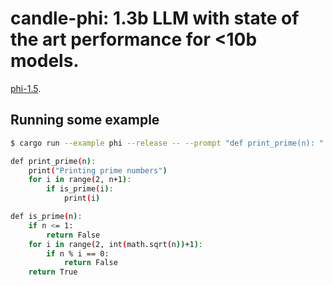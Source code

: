 # candle-phi: 1.3b LLM with state of the art performance for <10b models.

[phi-1.5](https://huggingface.co/microsoft/phi-1_5).

## Running some example

```bash
$ cargo run --example phi --release -- --prompt "def print_prime(n): "

def print_prime(n): 
    print("Printing prime numbers")
    for i in range(2, n+1):
        if is_prime(i):
            print(i)

def is_prime(n):
    if n <= 1:
        return False
    for i in range(2, int(math.sqrt(n))+1):
        if n % i == 0:
            return False
    return True
```
